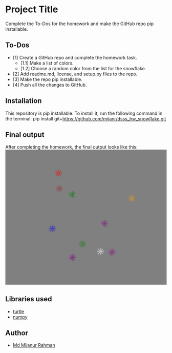 # Project Title
Complete the To-Dos for the homework and make the GitHub repo pip installable.

## To-Dos
- [1] Create a GitHub repo and complete the homework task. 
    - [1.1] Make a list of colors.
    - [1.2] Choose a random color from the list for the snowflake.
- [2] Add readme.md, license, and setup.py files to the repo.
- [3] Make the repo pip installable.
- [4] Push all the changes to GitHub.

## Installation
This repository is pip installable. To install it, run the following command in the terminal:
pip install git+https://github.com/mijanr/dsss_hw_snowflake.git

## Final output
After completing the homework, the final output looks like this:
![Final output](images/output.png)

## Libraries used
- [turtle](https://docs.python.org/3/library/turtle.html)
- [numpy](https://numpy.org/)

## Author
- [Md Mijanur Rahman](https://github.com/mijanr)

